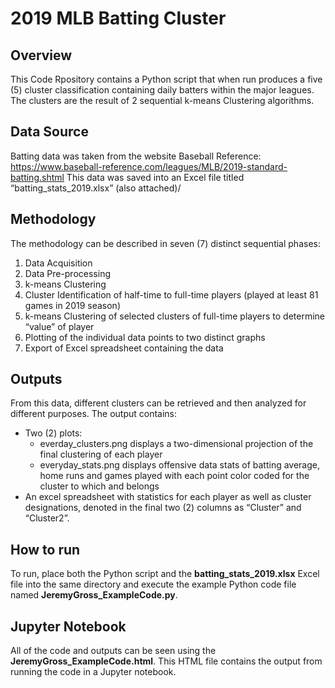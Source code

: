 # 2019 MLB Batting Cluster

## Overview
This Code Rpository contains a Python script that when run produces a five (5) cluster classification containing daily batters within the major leagues. The clusters are the result of 2 sequential k-means Clustering algorithms.

## Data Source
Batting data was taken from the website Baseball Reference: 
https://www.baseball-reference.com/leagues/MLB/2019-standard-batting.shtml
This data was saved into an Excel file titled “batting_stats_2019.xlsx” (also attached)/

## Methodology
The methodology can be described in seven (7) distinct sequential phases:  

  1.	Data Acquisition 
  2.	Data Pre-processing 
  3.	k-means Clustering 
  4.	Cluster Identification of half-time to full-time players (played at least 81 games in 2019 season) 
  5.	k-means Clustering of selected clusters of full-time players to determine “value” of player
  6.	Plotting of the individual data points to two distinct graphs
  7.	Export of Excel spreadsheet containing the data

## Outputs
From this data, different clusters can be retrieved and then analyzed for different purposes.
The output contains: 
*	Two (2) plots:
    *	everday_clusters.png displays a two-dimensional projection of the final clustering of each player
    *	everyday_stats.png displays offensive data stats of batting average, home runs and games played with each point color coded for the cluster to which and belongs
*	An excel spreadsheet with statistics for each player as well as cluster designations, denoted in the final two (2) columns as “Cluster” and “Cluster2”.

## How to run
To run, place both the Python script and the **batting_stats_2019.xlsx** Excel file into the same directory and execute the example Python code file named **JeremyGross_ExampleCode.py**.

## Jupyter Notebook
All of the code and outputs can be seen using the **JeremyGross_ExampleCode.html**. This HTML file contains the output from running the code in a Jupyter notebook.

